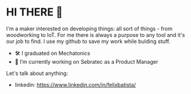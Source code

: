 # HI THERE 👋 

I'm a maker interested on developing things: all sort of things - from woodworking to IoT. For me there is always a purpose to any tool and it's our job to find.
I use my github to save my work while bulding stuff.

- 🛠 I graduated on Mechatonics
- 💼 I’m currently working on Sebratec as a Product Manager

Let's talk about anything:
- linkedin: https://www.linkedin.com/in/felixbatista/

<!---
FelixBatista/FelixBatista is a ✨ special ✨ repository because its `README.md` (this file) appears on your GitHub profile.
You can click the Preview link to take a look at your changes.
--->
